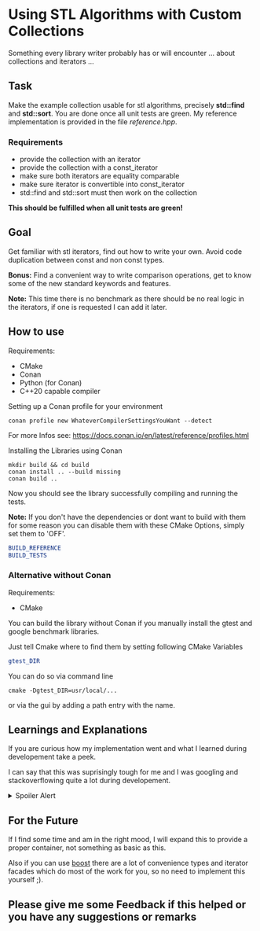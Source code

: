 # Using STL Algorithms with Custom Collections

Something every library writer probably has or will encounter ... about collections and iterators ...

## Task

 Make the example collection usable for stl algorithms, precisely **std::find** and **std::sort**. You are done once all unit tests are green. My reference implementation is provided in the file *reference.hpp*.

### Requirements

* provide the collection with an iterator
* provide the collection with a const_iterator
* make sure both iterators are equality comparable
* make sure iterator is convertible into const_iterator
* std::find and std::sort must then work on the collection

**This should be fulfilled when all unit tests are green!**

## Goal

Get familiar with stl iterators, find out how to write your own. Avoid code duplication between const and non const types.

**Bonus:**
Find a convenient way to write comparison operations, get to know some of the new standard keywords and features.

**Note:**
 This time there is no benchmark as there should be no real logic in the iterators, if one is requested I can add it later.

## How to use

Requirements:

* CMake
* Conan
* Python (for Conan)
* C++20 capable compiler

Setting up a Conan profile for your environment

```shell
conan profile new WhateverCompilerSettingsYouWant --detect
```

For more Infos see: https://docs.conan.io/en/latest/reference/profiles.html

Installing the Libraries using Conan

```shell
mkdir build && cd build
conan install .. --build missing
conan build ..
```

Now you should see the library successfully compiling and running the tests.

**Note:**
If you don't have the dependencies or dont want to build with them for some reason you can disable them with these CMake Options, simply set them to 'OFF'.

```cmake
BUILD_REFERENCE
BUILD_TESTS
```

### Alternative without Conan

Requirements:

* CMake

You can build the library without Conan if you manually install the gtest and google benchmark libraries.

Just tell Cmake where to find them by setting following CMake Variables

```cmake
gtest_DIR
```

You can do so via command line

```shell
cmake -Dgtest_DIR=usr/local/...
```

or via the gui by adding a path entry with the name.

## Learnings and Explanations

If you are curious how my implementation went and what I learned during developement take a peek.

I can say that this was suprisingly tough for me and I was googling and stackoverflowing quite a lot during developement.

<details><summary>Spoiler Alert</summary>
<p>

First some dry theory... if you just want to see my personal remarks, you can find them at the end.

### Requirements for STL-Iterators

The STL knows four different types of iterators, each with its own requirements:

* input_iterator
* output_iterator
* forward_iterator
* bidirectional_iterator
* random_access_iterator
* contiguous_iterator (since C++20)

You have to provide the following typedefs / aliases inside an iterator class to make it usable with stl-algorithms.
 (There used to be a std::iterator template which you could inherit but it was deprecated due to readability issues, you can read more about it here: [FluentCpp - Why std::iterator was deprecated](https://www.fluentcpp.com/2018/05/08/std-iterator-deprecated/) )

* difference_type
* value_type
* pointer
* reference
* **iterator_category** (one of the above four + _tag)

The interesting part here is actually only the iterator category. The category is ordered in a way that each iterator is more constraining then the one before and requires you to provide more methods.

Most important are:

* equality comparable: operator==
* dereferencable: operator* / operator->
* incrementable: pre- / postincrement
* decrementable: pre- / postdecrement

For Random Access Iterators:

* ordering: <,>,<=,>=
* arithmetic: +=, -=, +, - (with iterators and ints)
* arbitrary dereferencing: operator[]

(My iterator does not actually provide all of the above but only most, as I created it specifically for std::find and std::sort)

An output iterator is a bit special as almost all types will be void. It only requires increment and assignment, it cannot be used to read a value.

The reason for the iterator category is a performance optimization, behind it stands a technique called tag-dispatching.

#### Tag Dispatching

We use the compiler to select the correct code path at compile time. This requires no virtual dispatch and should therefore be faster.

Simple Example:

```cpp
template<typename T>
int distance(T first, T second, random_access_iterator_tag)
{
    return second - first;
}

template<typename T>
int distance(T first, T second, forward_iterator_tag)
{
    int distance = 0;
    while(first != second)
    {
        ++distance;
    }
    return distance;
}

template<typename T>
int distance(T first, T second)
{
    return distance(first, second, T::iterator_category)
}
```

### The Problem of Constness

Most STL containers provide in addition to regular iterators also const versions, which leads us to the problem of code duplication, as the const and non const version have basically the same methods with only some consts that differ.

This is a bit tricky and can be solved in numerous ways.

I decided to go for a template, where I use a boolean flag to decide wheter the iterator is const or not. To disable certain methods for each kind enable_if is used.

With this combination we can pack everything into one class and have basically no duplication.

The conversion from iterator to const_iterator is implemented with an enable_if custom conversion operator only for const_iterator.

This way I only ever need to include typedefs in my class, everything else is automatically taken care of(like equality comparison etc).

The basic idea is from [here](https://stackoverflow.com/questions/2150192/how-to-avoid-code-duplication-implementing-const-and-non-const-iterators).

#### Code duplication in Const and Non-Const Member Functions

Something unrelated I learned while googling. The right way to avoid code duplication in const and non-const Member functions is to have the non-const version call the const one and not the other way around!

So the logic is in the const function! Makes sense when I thought about it, but is a bit counter intuitive. See [here](https://stackoverflow.com/questions/123758/how-do-i-remove-code-duplication-between-similar-const-and-non-const-member-func) for an explanation.

Example:

```cpp
T const & f() const {
    return something_complicated();
}
T & f() {
    return const_cast<T &>(std::as_const(*this).f());
}
```

### Learnings in short

* Spaceship operator is very useful, if you use *=default* it takes care of equality comparisons as well ( if you use a custom one you have to provide it yourself)
* *Don't* try to *dereference* an *.end iterator* even if you never plan to do anything with the element
* \+ takes precedence over any \* -> & operators
* Changing the signature of a function based on a template parameter is possible using SFINAE e.g. const and non-const functions
* Use the following keywords whenever appropriate: const, [[nodiscard]], noexcept, explicit

</p>
</details>

## For the Future

If I find some time and am in the right mood, I will expand this to provide a proper container, not something as basic as this.

Also if you can use [boost](https://www.boost.org/doc/libs/1_65_0/libs/iterator/doc/iterator_facade.html) there are a lot of convenience types and iterator facades which do most of the work for you, so no need to implement this yourself ;).

## Please give me some Feedback if this helped or you have any suggestions or remarks
